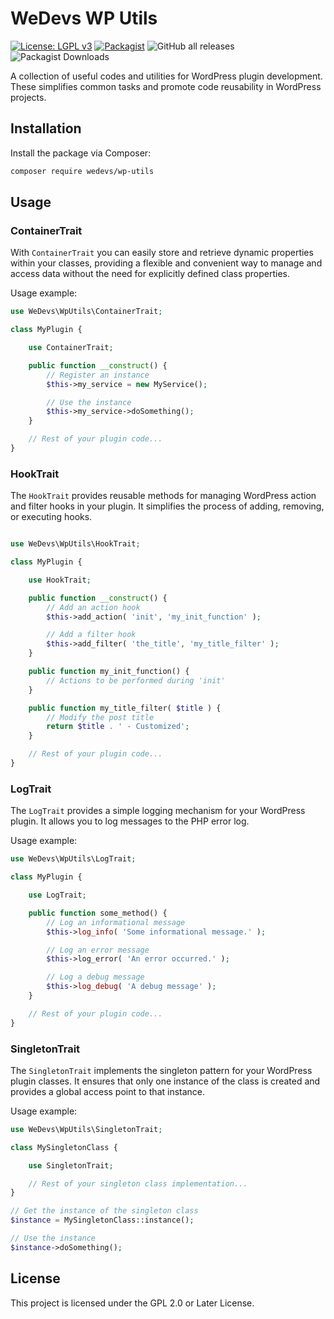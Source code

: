 # WeDevs WP Utils

[![License: LGPL v3](https://img.shields.io/badge/License-GPL_v3-blue.svg)](https://www.gnu.org/licenses/gpl-3.0)
[![Packagist](https://img.shields.io/packagist/v/wedevs/wp-utils.svg)](https://packagist.org/packages/wedevs/wp-utils)
![GitHub all releases](https://img.shields.io/github/downloads/weDevsOfficial/wp-utils/total?label=GitHub%20Downloads)
![Packagist Downloads](https://img.shields.io/packagist/dt/wedevs/wp-utils?label=Packagist)

A collection of useful codes and utilities for WordPress plugin development. These simplifies common tasks and promote code reusability in WordPress projects.

## Installation

Install the package via Composer:

```bash
composer require wedevs/wp-utils
```

## Usage

### ContainerTrait

With `ContainerTrait` you can easily store and retrieve dynamic properties within your classes, providing a flexible and convenient way to manage and access data without the need for explicitly defined class properties.

Usage example:

```php
use WeDevs\WpUtils\ContainerTrait;

class MyPlugin {

    use ContainerTrait;

    public function __construct() {
        // Register an instance
        $this->my_service = new MyService();

        // Use the instance
        $this->my_service->doSomething();
    }

    // Rest of your plugin code...
}

```

### HookTrait

The `HookTrait` provides reusable methods for managing WordPress action and filter hooks in your plugin. It simplifies the process of adding, removing, or executing hooks.

```php

use WeDevs\WpUtils\HookTrait;

class MyPlugin {

    use HookTrait;

    public function __construct() {
        // Add an action hook
        $this->add_action( 'init', 'my_init_function' );

        // Add a filter hook
        $this->add_filter( 'the_title', 'my_title_filter' );
    }

    public function my_init_function() {
        // Actions to be performed during 'init'
    }

    public function my_title_filter( $title ) {
        // Modify the post title
        return $title . ' - Customized';
    }

    // Rest of your plugin code...
}

```

### LogTrait

The `LogTrait` provides a simple logging mechanism for your WordPress plugin. It allows you to log messages to the PHP error log.

Usage example:

```php
use WeDevs\WpUtils\LogTrait;

class MyPlugin {

    use LogTrait;

    public function some_method() {
        // Log an informational message
        $this->log_info( 'Some informational message.' );

        // Log an error message
        $this->log_error( 'An error occurred.' );

        // Log a debug message
        $this->log_debug( 'A debug message' );
    }

    // Rest of your plugin code...
}

```

### SingletonTrait

The `SingletonTrait` implements the singleton pattern for your WordPress plugin classes. It ensures that only one instance of the class is created and provides a global access point to that instance.

Usage example:

```php
use WeDevs\WpUtils\SingletonTrait;

class MySingletonClass {

    use SingletonTrait;

    // Rest of your singleton class implementation...
}

// Get the instance of the singleton class
$instance = MySingletonClass::instance();

// Use the instance
$instance->doSomething();

```


## License

This project is licensed under the GPL 2.0 or Later License.
